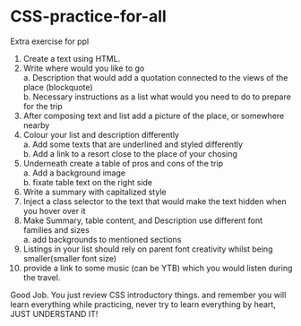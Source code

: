 # CSS-practice-for-all
Extra exercise for ppl



1. Create a text using HTML.
2. Write where would you like to go <br>
  a. Description that would add a quotation connected to the views of the place (blockquote)<br>
  b. Necessary instructions as a list what would you need to do to prepare for the trip<br>
3. After composing text and list add a picture of the place, or somewhere nearby<br>
4. Colour your list and description differently<br>
  a. Add some <span> texts that are underlined and styled differently<br>
  b. Add a link to a resort close to the place of your chosing<br>
5. Underneath create a table of pros and cons of the trip<br>
  a. Add a background image<br>
  b. fixate table text on the right side<br>
6. Write a summary with capitalized style<br>
7. Inject a class selector to the text that would make the text hidden when you hover over it<br>
8. Make Summary, table content, and Description use different font families and sizes<br>
  a. add backgrounds to mentioned sections<br>
9. Listings in your list should rely on parent font creativity whilst being smaller(smaller font size)<br>
10. provide a link to some music (can be YTB) which you would listen during the travel.<br>


Good Job. You just review CSS introductory things.
and remember you will learn everything while practicing, never try to learn everything by heart, JUST UNDERSTAND IT!
